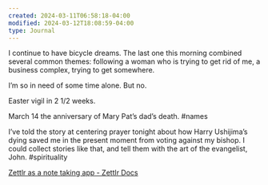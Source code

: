 ```yaml
---
created: 2024-03-11T06:58:18-04:00
modified: 2024-03-12T18:08:59-04:00
type: Journal
---
```


I continue to have bicycle dreams. The last one this morning combined several common themes: following a woman who is trying to get rid of me, a business complex,  trying to get somewhere.

I’m so in need of some time alone. But no. 

Easter vigil in 2 1/2 weeks.

March 14 the anniversary of Mary Pat’s dad’s death. #names

I’ve told the story at centering prayer tonight about how Harry Ushijima’s dying saved me in the present moment from voting against my bishop. I could collect stories like that, and tell them with the art of the evangelist, John. #spirituality

[Zettlr as a note taking app - Zettlr Docs](https://docs.zettlr.com/en/guides/guide-notes/ "Zettlr as a note taking app - Zettlr Docs")
